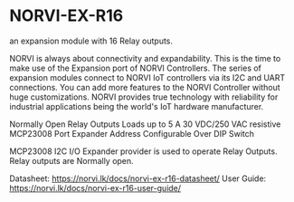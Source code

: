 # NORVI-EX-R16
an expansion module with 16 Relay outputs.

NORVI is always about connectivity and expandability. This is the time to make use of the Expansion port of NORVI Controllers. 
The series of expansion modules connect to NORVI IoT controllers via its I2C and UART connections. 
You can add more features to the NORVI Controller without huge customizations. 
NORVI provides true technology with reliability for industrial applications being the world's IoT hardware manufacturer.

Normally Open Relay Outputs
Loads up to 5 A 30 VDC/250 VAC resistive
MCP23008 Port Expander
Address Configurable Over DIP Switch 

MCP23008 I2C I/O Expander provider is used to operate Relay Outputs. 
Relay outputs are Normally open.

Datasheet:   https://norvi.lk/docs/norvi-ex-r16-datasheet/
User Guide:  https://norvi.lk/docs/norvi-ex-r16-user-guide/
